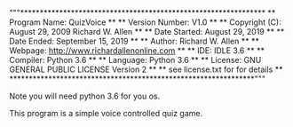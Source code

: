 """***************************************************************
**  Program Name:   QuizVoice               					**
**  Version Number: V1.0                                        **
**  Copyright (C):  August 29, 2009 Richard W. Allen            **
**  Date Started:   August 29, 2019                             **
**  Date Ended:     September 15, 2019                          **
**  Author:         Richard W. Allen                            **
**  Webpage:        http://www.richardallenonline.com           **
**  IDE:            IDLE 3.6                                    **
**  Compiler:       Python 3.6                                  **
**  Language:        Python 3.6				                    **
**  License:	    GNU GENERAL PUBLIC LICENSE Version 2	    **
**		            see license.txt for for details	            **
***************************************************************"""

Note you will need python 3.6 for you os.

This program is a simple voice controlled quiz game.
  
